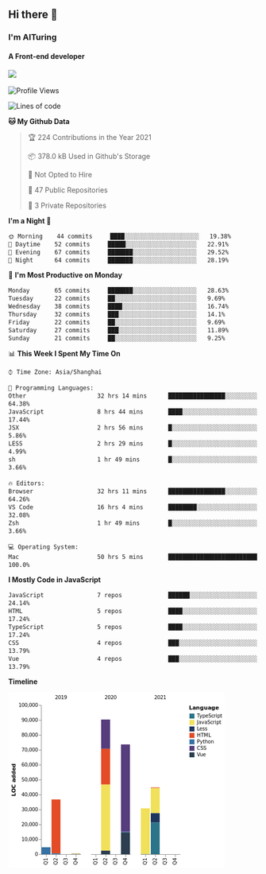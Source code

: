 ## Hi there 👋
### I'm AITuring
#### A Front-end developer

<img src="./dhx.gif" width="400px"/>

<!--START_SECTION:waka-->
![Profile Views](http://img.shields.io/badge/Profile%20Views-2-blue)

![Lines of code](https://img.shields.io/badge/From%20Hello%20World%20I%27ve%20Written-281544%20lines%20of%20code-blue)

**🐱 My Github Data** 

> 🏆 224 Contributions in the Year 2021
 > 
> 📦 378.0 kB Used in Github's Storage 
 > 
> 🚫 Not Opted to Hire
 > 
> 📜 47 Public Repositories 
 > 
> 🔑 3 Private Repositories  
 > 
**I'm a Night 🦉** 

```text
🌞 Morning    44 commits     ████░░░░░░░░░░░░░░░░░░░░░   19.38% 
🌆 Daytime    52 commits     █████░░░░░░░░░░░░░░░░░░░░   22.91% 
🌃 Evening    67 commits     ███████░░░░░░░░░░░░░░░░░░   29.52% 
🌙 Night      64 commits     ███████░░░░░░░░░░░░░░░░░░   28.19%

```
📅 **I'm Most Productive on Monday** 

```text
Monday       65 commits     ███████░░░░░░░░░░░░░░░░░░   28.63% 
Tuesday      22 commits     ██░░░░░░░░░░░░░░░░░░░░░░░   9.69% 
Wednesday    38 commits     ████░░░░░░░░░░░░░░░░░░░░░   16.74% 
Thursday     32 commits     ███░░░░░░░░░░░░░░░░░░░░░░   14.1% 
Friday       22 commits     ██░░░░░░░░░░░░░░░░░░░░░░░   9.69% 
Saturday     27 commits     ███░░░░░░░░░░░░░░░░░░░░░░   11.89% 
Sunday       21 commits     ██░░░░░░░░░░░░░░░░░░░░░░░   9.25%

```


📊 **This Week I Spent My Time On** 

```text
⌚︎ Time Zone: Asia/Shanghai

💬 Programming Languages: 
Other                    32 hrs 14 mins      ████████████████░░░░░░░░░   64.38% 
JavaScript               8 hrs 44 mins       ████░░░░░░░░░░░░░░░░░░░░░   17.44% 
JSX                      2 hrs 56 mins       █░░░░░░░░░░░░░░░░░░░░░░░░   5.86% 
LESS                     2 hrs 29 mins       █░░░░░░░░░░░░░░░░░░░░░░░░   4.99% 
sh                       1 hr 49 mins        █░░░░░░░░░░░░░░░░░░░░░░░░   3.66%

🔥 Editors: 
Browser                  32 hrs 11 mins      ████████████████░░░░░░░░░   64.26% 
VS Code                  16 hrs 4 mins       ████████░░░░░░░░░░░░░░░░░   32.08% 
Zsh                      1 hr 49 mins        █░░░░░░░░░░░░░░░░░░░░░░░░   3.66%

💻 Operating System: 
Mac                      50 hrs 5 mins       █████████████████████████   100.0%

```

**I Mostly Code in JavaScript** 

```text
JavaScript               7 repos             ██████░░░░░░░░░░░░░░░░░░░   24.14% 
HTML                     5 repos             ████░░░░░░░░░░░░░░░░░░░░░   17.24% 
TypeScript               5 repos             ████░░░░░░░░░░░░░░░░░░░░░   17.24% 
CSS                      4 repos             ███░░░░░░░░░░░░░░░░░░░░░░   13.79% 
Vue                      4 repos             ███░░░░░░░░░░░░░░░░░░░░░░   13.79%

```


**Timeline**

![Chart not found](https://raw.githubusercontent.com/AITuring/AITuring/main/charts/bar_graph.png) 


<!--END_SECTION:waka-->


